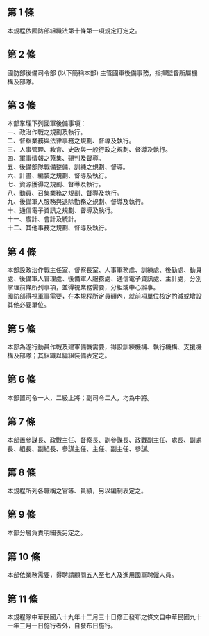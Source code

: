 第 1 條
-------
本規程依國防部組織法第十條第一項規定訂定之。

第 2 條
-------
國防部後備司令部 (以下簡稱本部) 主管國軍後備事務，指揮監督所屬機  
構及部隊。

第 3 條
-------
本部掌理下列國軍後備事項：  
一、政治作戰之規劃及執行。  
二、督察業務與法律事務之規劃、督導及執行。  
三、人事管理、教育、史政與一般行政之規劃、督導及執行。  
四、軍事情報之蒐集、研判及督導。  
五、後備部隊戰備整備、訓練之規劃、督導。  
六、計畫、編裝之規劃、督導及執行。  
七、資源獲得之規劃、督導及執行。  
八、動員、召集業務之規劃、督導及執行。  
九、後備軍人服務與退除勤務之規劃、督導及執行。  
十、通信電子資訊之規劃、督導及執行。  
十一、歲計、會計及統計。  
十二、其他事務之規劃、督導及執行。

第 4 條
-------
本部設政治作戰主任室、督察長室、人事軍務處、訓練處、後勤處、動員  
處、後備軍人管理處、後備軍人服務處、通信電子資訊處、主計處，分別  
掌理前條所列事項，並得視業務需要，分組或中心辦事。  
國防部得視軍事需要，在本規程所定員額內，就前項單位核定酌減或增設  
其他必要單位。

第 5 條
-------
本部為遂行動員作戰及建軍備戰需要，得設訓練機構、執行機構、支援機  
構及部隊；其組織以編組裝備表定之。

第 6 條
-------
本部置司令一人，二級上將；副司令二人，均為中將。

第 7 條
-------
本部置參謀長、政戰主任、督察長、副參謀長、政戰副主任、處長、副處  
長、組長、副組長、參謀主任、主任、副主任、參謀。

第 8 條
-------
本規程所列各職稱之官等、員額，另以編制表定之。

第 9 條
-------
本部分層負責明細表另定之。

第 10 條
--------
本部依業務需要，得聘請顧問五人至七人及進用國軍聘僱人員。

第 11 條
--------
本規程除中華民國八十九年十二月三十日修正發布之條文自中華民國九十  
一年三月一日施行者外，自發布日施行。

